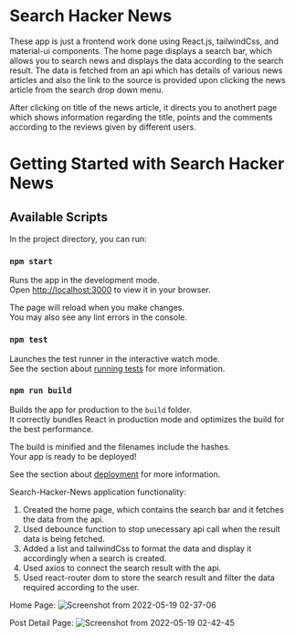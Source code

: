 # Search Hacker News
These app is just a frontend work done using React.js, tailwindCss, and material-ui components. The home page displays a search bar, which allows you to search news and displays the data according to the search result. The data is fetched from an api which has details of various news articles and also the link to the source is provided upon clicking the news article from the search drop down menu.

After clicking on title of the news article, it directs you to anothert page which shows information regarding the title, points and the comments according to the reviews given by different users.

# Getting Started with Search Hacker News

## Available Scripts

In the project directory, you can run:

### `npm start`

Runs the app in the development mode.\
Open [http://localhost:3000](http://localhost:3000) to view it in your browser.

The page will reload when you make changes.\
You may also see any lint errors in the console.

### `npm test`

Launches the test runner in the interactive watch mode.\
See the section about [running tests](https://facebook.github.io/create-react-app/docs/running-tests) for more information.

### `npm run build`

Builds the app for production to the `build` folder.\
It correctly bundles React in production mode and optimizes the build for the best performance.

The build is minified and the filenames include the hashes.\
Your app is ready to be deployed!

See the section about [deployment](https://facebook.github.io/create-react-app/docs/deployment) for more information.

Search-Hacker-News application functionality:
  1) Created the home page, which contains the search bar and it fetches the data from the api.
  2) Used debounce function to stop unecessary api call when the result data is being fetched.
  3) Added a list and tailwindCss to format the data and display it accordingly when a search is created.
  4) Used axios to connect the search result with the api.
  5) Used react-router dom to store the search result and filter the data required according to the user.
  
  Home Page:
   ![Screenshot from 2022-05-19 02-37-06](https://user-images.githubusercontent.com/72077012/169156870-e4fd1cae-6f4b-4c61-b713-3e370b471912.png)
   
   Post Detail Page:
   ![Screenshot from 2022-05-19 02-42-45](https://user-images.githubusercontent.com/72077012/169156928-9ad95f3d-cca1-43aa-bac8-7e258946b36c.png)


  